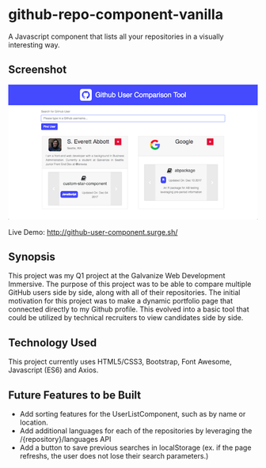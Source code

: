 # github-repo-component-vanilla
A Javascript component that lists all your repositories in a visually interesting way.

## Screenshot

![Alt text](app-screenshot.png?raw=true "Picture of github-repo-component-vanilla")

Live Demo: http://github-user-component.surge.sh/

## Synopsis

This project was my Q1 project at the Galvanize Web Development Immersive. The purpose of this project was to be able to compare multiple GitHub users side by side, along with all of their repositories. The initial motivation for this project was to make a dynamic portfolio page that connected directly to my Github profile. This evolved into a basic tool that could be utilized by technical recruiters to view candidates side by side.

## Technology Used

This project currently uses HTML5/CSS3, Bootstrap, Font Awesome, Javascript (ES6) and Axios.

## Future Features to be Built

- Add sorting features for the UserListComponent, such as by name or location.
- Add additional languages for each of the repositories by leveraging the /{repository}/languages API
- Add a button to save previous searches in localStorage (ex. if the page refreshs, the user does not lose their search parameters.)
